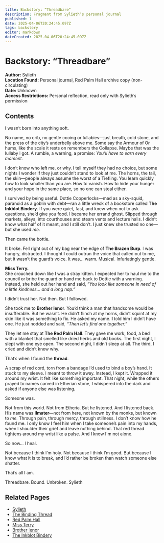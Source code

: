 ```yaml
---
title: Backstory: “Threadbare”
description: Fragment from Sylieth’s personal journal
published: 1
date: 2025-04-06T20:24:45.097Z
tags: backstory
editor: markdown
dateCreated: 2025-04-06T20:24:45.097Z
---
```


# Backstory: “Threadbare”

**Author:** Sylieth  
**Location Found:** Personal journal, Red Palm Hall archive copy (non-circulating)  
**Date:** Unknown  
**Access Restrictions:** Personal reflection, read only with Sylieth’s permission  

## Contents

I wasn’t born into anything soft.

No name, no crib, no gentle cooing or lullabies—just breath, cold stone, and the press of the city’s underbelly above me. Some say the Armour of Or hums, like the scale it rests on remembers the Collapse. Maybe that was the lullaby I got. A rumble, a warning, a promise: *You’ll have to earn every moment.*

I don’t know who left me, or why. I tell myself they had no choice, but some nights I wonder if they just couldn’t stand to look at me. The horns, the tail, the skin—people always assume the worst of a Tiefling. You learn quickly how to look smaller than you are. How to vanish. How to hide your hunger and your hope in the same place, so no one can steal either.

I survived by being useful. Dottie Copperlocks—mad as a sky-squid, paranoid as a goblin with debt—ran a little wreck of a bookstore called **The Inkblot Bindery**. If you were quiet, fast, and knew when not to ask questions, she’d give you food. I became her errand ghost. Slipped through markets, alleys, into courthouses and steam vents and lecture halls. I didn’t know what half of it meant, and I still don’t. I just knew she trusted no one—but she used *me.*

Then came the bottle.

It broke. Fell right out of my bag near the edge of **The Brazen Burp**. I was hungry, distracted. I thought I could outrun the voice that called out to me, but it wasn’t the guard’s voice. It was… warm. Musical. Infuriatingly gentle.

**Miss Terry.**  
She crouched down like I was a stray kitten. I expected her to haul me to the council or bribe the guard or hand me back to Dottie with a warning. Instead, she held out her hand and said, *“You look like someone in need of a little kindness… and a long nap.”*

I didn’t trust her. Not then. But I followed.

She took me to **Brother Ienor**. You’d think a man that handsome would be insufferable. But he wasn’t. He didn’t flinch at my horns, didn’t squint at my skin like it was something to fix. He asked my name. I told him I didn’t have one. He just nodded and said, *“Then let’s find one together.”*

They let me stay at **The Red Palm Hall**. They gave me work, food, a bed with a blanket that smelled like dried herbs and old books. The first night, I slept with one eye open. The second night, I didn’t sleep at all. The third, I cried and didn’t know why.

That’s when I found the **thread**.

A scrap of red cord, torn from a bandage I’d used to bind a boy’s hand. It stuck to my sleeve. I meant to throw it away. Instead, I kept it. Wrapped it around my wrist. It felt like something important. That night, while the others prayed to names carved in Etherian stone, I whispered into the dark and asked if anyone else was listening.

Someone was.

Not from this world. Not from Etheria. But he listened. And I listened back. His name was **Ilmater**—not from here, not known by the monks, but known to *me.* Through pain, through mercy, through stillness. I don’t know how he found me. I only know I feel him when I take someone’s pain into my hands, when I shoulder their grief and leave nothing behind. That red thread tightens around my wrist like a pulse. And I know I'm not alone.

So now… I heal.

Not because I think I’m holy. Not because I think I’m good. But because I know what it is to break, and I’d rather be broken than watch someone else shatter.

That’s all I am.

Threadbare. Bound. Unbroken.
Sylieth

## Related Pages
- [Sylieth](/being/character/sylieth)  
- [The Binding Thread](./binding-thread.md)  
- [Red Palm Hall](./red-palm-hall.md)  
- [Miss Terry](./miss-terry.md)  
- [Brother Ienor](./brother-ienor.md)  
- [The Inkblot Bindery](./inkblot-bindery.md)